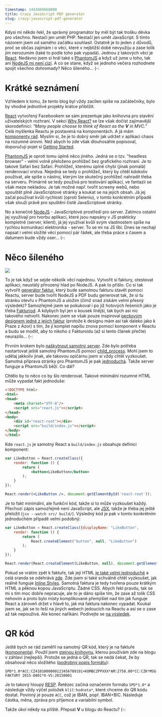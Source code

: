 ```yaml
---
timestamp: 1443869668000
title: Crazy JavaScript PDF generator
slug: crazy-javascript-pdf-generator
---
```

Kdysi mi někdo řekl, že správný programátor by měl být tak trošku děvka pro všechno. Nestačí jen umět PHP. Nestačí jen umět JavaScript. S tímto názorem jsem od samého začátku souhlasil. Ostatně je to jeden z důvodů, proč se občas zajímám i o věci, které v nejbližší době nevyužiju a zase tolik jim nerozumím (také to podle toho pak vypadá). Jednou z takových věcí je [React](http://facebook.github.io/react/index.html). Nedávno jsem si hrál také s [PhantomJS](http://phantomjs.org/) a když už jsme u toho, tak ani [NodeJS mi není cizí](http://www.slideshare.net/MartinZlmal/nodejs-42314371). A co se stane, když se jednoho večera rozhodnete spojit všechno dohromady? Něco šíleného... (-:

# Krátké seznámení

Vzhledem k tomu, že tento blog byl vždy zacílen spíše na začátečníky, bylo by vhodné jednotlivé projekty krátce přiblížit.

[React](http://facebook.github.io/react/index.html) vytvořený Facebookem se sám prezentuje jako knihovna pro stavění uživatelských rozhraní. V sekci [Why React?](http://facebook.github.io/react/docs/why-react.html) se lze však dočíst zajímavější skorodefinici: *"Many people choose to think of React as the **V** in MVC."* Celá myšlenka Reactu je postavená na komponentách. A já mám [komponenty rád](https://doc.nette.org/cs/components). Myslím si, že je to dobrý směr jak udržet v aplikaci chaos na rozumné úrovni. Než abych to zde však dlouhosáhle popisoval, doporučuji pojet si [Getting Started](http://facebook.github.io/react/docs/getting-started.html).

[PhantomJS](http://phantomjs.org/) je oproti tomu úplně něco jiného. Jedná se o tzv. "headless browser" - velmi volně přeloženo prohlížeč bez grafického rozhraní. Je to takové Safari bez Safari. Prohlížeč, kterému úplně chybí (jinak pomalá) renderovací vrstva. Nejedná se tedy o prohlížeč, který by chtěl kdokoliv používat, ale spíše o nástroj, kterým lze skutečný prohlížeč nahradit třeba na serveru. Primárně se tedy používá pro testování aplikací, ve fantazii se však meze nekladou. Je tak možné např. tvořit screeny webů, nebo spouštět plně JavaScriptové stránky a koukat se na jejich obsah. Já jej začal používat kvůli rychlosti (oproti Seleniu), v tomto konkrétním případě však slouží právě pro spuštění čistě JavaScriptové stránky.

No a konečně [NodeJS](https://nodejs.org/en/) - JavaScriptové prostředí pro server. Zatímco ostatní jej využívají pro tvorbu aplikací, které jsou napsány v JS prakticky kompletně (server,  klient), já jej využíval kvůli svým vlastnostem spíše na rychlou komunikaci elektronika - server. To se mi na JS líbí. Dnes se nechají napsat i velmi složité věci pomocí pár řádek, ale třeba práce s časem a datumem bude vždy oser... (-:

# Něco šíleného

![](https://zlmlcz-media.s3-eu-west-1.amazonaws.com/e80e305e-8431-4c0e-9c79-5db761c22608/199aff3.jpg)

To je tak když se sejde několik věcí najednou. Vytvořit si faktury, otestovat aplikaci, neustálý přirozený hlad po NodeJS. A pak to přišlo. Co si tak vytvořit [generátor faktur](https://github.com/mrtnzlml/js-invoice-generator), který bude samotnou fakturu stavět pomocí Reactu, server bude tvořit NodeJS a PDF budu generovat tak, že si tu stránku otevřu v PhantomJS a uložím (čímž snad získám velmi přesný výsledek)? Samozřejmě jsem se pokukoval i po již hotových řešeních jako je třeba [Fakturiod](https://www.fakturoid.cz/). A kdybych byl jen o kousek línější, tak bych asi nic takového netvořil. Nakonec jsem se však pouze inspiroval [peckovým designem jedné z jejich faktur](https://www.fakturoid.cz/blog/2015/08/25/nova-verejna-stranka-faktury) (protože k designu mám asi tak daleko jako k Praze z Azor) s tím, že jí komplet napíšu znova pomocí komponent v Reactu a budu se modlit, aby to nikoho z Fakturoidu (až si tento článek přečte) neurazilo... (-:

Prvním krokem bylo [naškytnout samotný server](https://github.com/mrtnzlml/js-invoice-generator/blob/master/run.js). Zde bylo potřeba nastartovat ještě samotný PhantomJS pomocí [child_process](https://nodejs.org/api/child_process.html#child_process_child_process_spawn_command_args_options). Mohl jsem to udělaj jakkoliv jinak, ale takovou opičárnu jsem si vždy chtěl vyzkoušet. Samotná příprava stránky pro PhantomJS je pak [jednoduchá](https://github.com/mrtnzlml/js-invoice-generator/blob/master/invoice.js). Takže server funguje a PhantomJS běží. Co dál?

Chtělo by to něco co by šlo renderovat. Takové minimální rozumné HTML může vypadat fakt jednoduše:

```html
<!DOCTYPE html>
<html>
<head>
    <meta charset="UTF-8"/>
    <script src="react.js"></script>
</head>
<body>
    <div id="react-root"></div>
    <script src="build/index.js"></script>
</body>
</html>
```

Kde `react.js` je samotný React a `build/index.js` obsahuje definici komponent:

```jsx
var LikeButton = React.createClass({
	render: function () {
		return (
			<button>LikeButton</button>
		);
	}
});

React.render(<LikeButton />, document.getElementById('react-root'));
```

Je to fakt minimální, ale funkční kód, takže si to může vyzkoušet každý. Přechozí zápis samozřejmě není JavaScript, ale [JSX](https://facebook.github.io/jsx/), takže je třeba jej ještě přeložit (`jsx --watch src/ build/`). Výsledný kód je pak v tomto konkrétním jednoduchém případě velmi podobný:

```javascript
var LikeButton = React.createClass({displayName: "LikeButton",
	render: function () {
		return (
			React.createElement("button", null, "LikeButton")
		);
	}
});

React.render(React.createElement(LikeButton, null), document.getElementById('react-root'));
```

Pokud se vrátím zpět k faktuře, tak její HTML [je také velmi jednoduché](https://github.com/mrtnzlml/js-invoice-generator/blob/master/invoice.html) a celá sranda se odehrává [zde](https://github.com/mrtnzlml/js-invoice-generator/blob/master/src/react-invoice.js). Zde jsem si také schválně chtěl vyzkoušet, jak reálně funguje [Inline Styles](https://facebook.github.io/react/tips/inline-styles.html). Samotná faktura je tedy tvořena pouze krátkým HTML a pěknou kopou JavaScriptu. Žádné CSS. Abych řekl pravdu, tak se mi s tím moc dobře nepracuje, ale to je dáno spíše tím, že zase až tolik CSS nehovím a proto bylo místy komplikované přemýšlet nad tím jak funguje React a zároveň držet v hlavě to, jak má faktura nakonec vypadat. Koukal jsem se, jak se to řeší na jiných webech jedoucích na Reactu a asi se o zase až tak nepoužívá. Ale konec naříkání. Podívejte se [na výsledek](https://github.com/mrtnzlml/js-invoice-generator/blob/master/invoice.pdf).

# QR kód

Ještě bych se rád zaměřil na samotný QR kód, který je na faktuře ([komponenta](https://github.com/mrtnzlml/js-invoice-generator/blob/master/src/react-invoice.js#L246-L269)). Použil jsem [stejnou knihovnu](https://larsjung.de/jquery-qrcode/), kterou používám zde na blogu v záhlaví (nejlepší). Protože se jedná o QR, tak se nedá čekat, že by obsahoval něco složitého ([podrobný popis formátu](http://qr-platba.cz/pro-vyvojare/specifikace-formatu/)):

```
SPD*1.0*ACC:CZ4101000000123456789101+KOMBCZPPXXX*AM:2750.00*CC:CZK*MSG:PLATBA FAKTURY 2015-0001*X-VS:20150001
```

Je to takový hloupý [RESP](http://redis.io/topics/protocol). Řetězec začíná označením formátu `SPD*1.0*` a následuje vždy výčet položek `klíč:hodnota*`, které chceme do QR kódu dostat. Povinný je pouze `ACC`, což je IBAN, popř. IBAN+BIC. Následuje částka, měna, zpráva pro příjemce a variabilní symbol.

Takže úkol někdy na příště. Přepsat **V** u blogu do Reactu? (-: